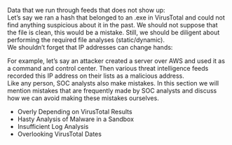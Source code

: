 Data that we run through feeds that does not show up:
\
Let’s say we ran a hash that belonged to an .exe in VirusTotal and could not find anything suspicious about it in the past. We should not suppose that the file is clean, this would be a mistake. Still, we should be diligent about performing the required file analyses (static/dynamic).
\
We shouldn’t forget that IP addresses can change hands:

For example, let’s say an attacker created a server over AWS and used it as a command and control center. Then various threat intelligence feeds recorded this IP address on their lists as a malicious address.
\
Like any person, SOC analysts also make mistakes. In this section we will mention mistakes that are frequently made by SOC analysts and discuss how we can avoid making these mistakes ourselves.

-   Overly Depending on VirusTotal Results
-   Hasty Analysis of Malware in a Sandbox
-   Insufficient Log Analysis
-   Overlooking VirusTotal Dates